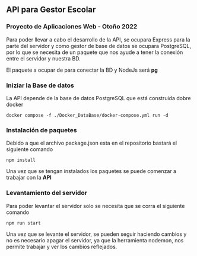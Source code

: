## API para Gestor Escolar
### Proyecto de Aplicaciones Web - Otoño 2022

Para poder llevar a cabo el desarrollo de la API, se ocupara
Express para la parte del servidor y como gestor de base de datos
se ocupara PostgreSQL, por lo que se necesita de un paquete que nos ayude
a tener la conexión entre el servidor y nuestra BD.

El paquete a ocupar de para conectar la BD y NodeJs será **pg** 

### Iniziar la Base de datos
La API depende de la base de datos PostgreSQL que está construida dobre docker
~~~
docker compose -f ./Docker_DataBase/docker-compose.yml run -d
~~~

### Instalación de paquetes
Debido a que el archivo package.json esta en el repositorio bastará el siguiente comando

~~~
npm install
~~~

Una vez que se tengan instalados los paquetes se puede comenzar a trabajar con la **API**

### Levantamiento del servidor
Para poder levantar el servidor solo se necesita que se corra el siguiente comando

~~~
npm run start
~~~

Una vez que se levante el servidor, se pueden seguir haciendo cambios y no es necesario apagar el
servidor, ya que la herramienta nodemon, nos permite trabajar y ver los cambios reflejados.

